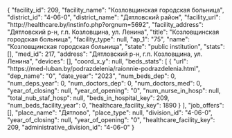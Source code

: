 {
    "facility_id": 209,
    "facility_name": "Козловщинская городская больница",
    "district_id": "4-06-0",
    "district_name": "Дятловский район",
    "facility_url": "http:\/\/healthcare.by\/instinfo.php?orgnum=5692",
    "facility_address": "Дятловский р-н, г.п. Козловщина, ул. Ленина",
    "title": "Козловщинская городская больница",
    "facility_type": null,
    "ap_1": "75",
    "name": "Козловщинская городская больница",
    "state": "public institution",
    "stats": [],
    "med_id": 217,
    "address": "Дятловский р-н, г.п. Козловщина, ул. Ленина",
    "devices": [],
    "coord_x_y": null,
    "beds_stats": [
        {
            "url": "https:\/\/med-luban.by\/podrazdelenia\/raionnie-podrazdelenia.html",
            "dep_name": "0",
            "date_year": "2023",
            "num_beds_dep": 0,
            "num_deps_year": 0,
            "num_doctors_dep": 0,
            "num_doctors_med": 0,
            "year_of_closing": null,
            "year_of_opening": "0",
            "num_nurse_in_hosp": null,
            "total_nub_staf_hosp": null,
            "beds_in_hospital_key": 209,
            "num_beds_facility_year": 0,
            "healthcare_facility_key": 1890
        }
    ],
    "job_offers": [],
    "place_name": "Дятлово",
    "place_type": null,
    "division_id": "4-06-0",
    "year_of_closing": null,
    "year_of_opening": "0",
    "healthcare_facility_key": 209,
    "administrative_division_id": "4-06-0"
}
